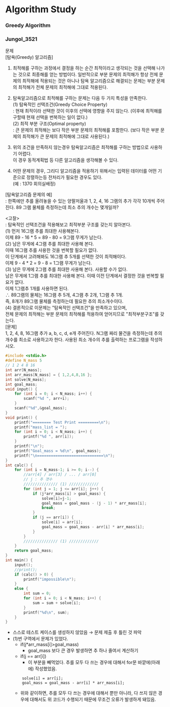 # Algorithm Study

### Greedy Algorithm

### Jungol_3521
문제  
[탐욕(Greedy) 알고리즘]  
1. 최적해를 구하는 과정에서 결정을 하는 순간 최적이라고 생각되는 것을 선택해 나가는 것으로 최종해를 얻는 방법이다.
   일반적으로 부분 문제의 최적해가 항상 전체 문제의 최적해에 적용되는 것은 아니나
   탐욕 알고리즘으로 해결되는 문제는 부분 문제의 최적해가 전체 문제의 최적해에 그대로 적용​된다.  
2. 탐욕알고리즘으로 최적해를 구하는 문제는 다음 두 가지 특성을 만족한다.  
(1) 탐욕적인 선택조건(Greedy Choice Property)  
: 현재 최적이라 선택한 것이 이후의 선택에 영향을 주지 않는다.
(이후에 최적해를 구할때 현재 선택을 번복하는 일이 없다.)<br/>
(2) 최적 부분 구조(Optimal property)  
: 큰 문제의 최적해는 보다 작은 부분 문제의 최적해를 포함한다.
(보다 작은 부분 문제의 최적해가 큰 문제의 최적해에 그대로 사용된다.)  

3. 위의 조건을 만족하지 않는경우 탐욕알고리즘은 최적해를 구하는 방법으로 사용하기 어렵다.  
   이 경우 동적계획법 등 다른 알고리즘을 생각해볼 수 있다.  

4. 어떤 문제의 경우, 그리디 알고리즘을 적용하기 위해서는 
   입력된 데이터를 어떤 기준으로 정렬하는등 전처리가 필요한 경우도 있다.  
   (예 : 1370 회의실배정)

[탐욕알고리즘 문제의 예]  
: 한쪽에만 추를 올려놓을 수 있는 양팔저울과 1, 2, 4, 16 그램의 추가 각각 10개씩 주어진다.
  89 그램 물체를 측정하는데 최소 추의 개수는 몇개일까?  

<고찰>  
: 탐욕적인 선택조건을 적용해보고 최적부분 구조를 갖는지 알아본다.  
  (1) 먼저 16그램 추를 최대한 사용해본다.  
      이제 89 - 16 * 5 = 89 - 80 = 9그램 무게가 남는다.  
  (2) 남은 무게에 4그램 추를 최대한 사용해 본다.  
      이때 16그램 추를 사용한 것을 번복할 필요가 없다.  
      이 단계에서 고려해봐도 16그램 추 5개를 선택한 것이 최적해이다.  
      이제 9 - 4 * 2 = 9 - 8 = 1그램 무게가 남는다.​  
  (3) 남은 무게에 2그램 추를 최대한 사용해 본다. 사용할 수가 없다.  
      ​남은 무게에 1그램 추를 최대한 사용해 본다. 이때 이전 단계에서 결정한 것을 번복할 필요가 없다.​  
      이제 1그램추 1개를 사용하면 된다.  
      ∴ 89그램의 물체는 16그램 추 5개, 4그램 추 2개, 1그램 추 1개.  
         즉, 8개가 89그램 물체를 측정하는데 필요한 추의 최소개수이다.  
  (4) 결론적으로 이문제는 "탐욕적인 선택조건"을 만족하고 있으며,  
      전체 문제의 최적해는 부분 문제의 최적해를 적용하여 얻어지므로 "최적부분구조"를 갖는다.  
[문제]  
1, 2, 4, 8, 16그램 추가 a, b, c, d, e개 주어진다.
N그램 짜리 물건을 측정하는데 추의 개수를 최소로 사용하고자 한다.
사용된 최소 개수의 추를 출력하는 프로그램을 작성하시오.

```C++
#include <stdio.h>
#define N_mass 5
// 1 2 4 8 16
int arr[N_mass];
int arr_mass[N_mass] = { 1,2,4,8,16 };
int solve[N_mass];
int goal_mass;
void input() {
	for (int i = 0; i < N_mass; i++) {
		scanf("%d ", arr+i);
	}
	scanf("%d",&goal_mass);
}
void print() {
	printf("======== Test Print =========\n");
	printf("mass_list = ");
	for (int i = 0; i < N_mass; i++) {
		printf("%d ", arr[i]);
	}
	printf("\n");
	printf("Goal_mass = %d\n", goal_mass);
	printf("\n=============================\n");
}
int calc() {
	for (int i = N_mass-1; i >= 0; i--) {
		//arr[4] / arr[3] / ... / arr[0]
		// j : 추 갯수
		/////////////// (1) /////////////
		for (int j = 1; j <= arr[i]; j++) {
			if (j*arr_mass[i] > goal_mass) {
				solve[i]=j-1;
				goal_mass = goal_mass - (j - 1) * arr_mass[i];
				break;
			}
			if (j == arr[i]) {
				solve[i] = arr[i];
				goal_mass = goal_mass - arr[i] * arr_mass[i];
			}
		}
		/////////////// (1) /////////////
	}
	return goal_mass;
}
int main() {
	input();
	//print();
	if (calc() > 0) {
		printf("impossible\n");
	}
	else {
		int sum = 0;
		for (int i = 0; i < N_mass; i++) {
			sum = sum + solve[i];
		}
		printf("%d\n", sum);
	}
}
```
- 스스로 테스트 케이스를 생성하지 않았음 → 문제 제출 후 틀린 것 파악
- (1)번 구역에서 문제가 있었다.
	- if(j*arr_mass[i]>goal_mass)
		- goal_mass 보다 큰 경우 발생하면 추 하나 줄여서 계산하기
	- if(j == arr[i])
		- 이 부분을 빼먹었다. 추를 모두 다 쓰는 경우에 대해서 for문 바깥에(아래에) 작성했었음.
	```
		solve[i] = arr[i];
		goal_mass = goal_mass - arr[i] * arr_mass[i];
	```
	- 위와 같이하면, 추를 모두 다 쓰는 경우에 대해서 뿐만 아니라, 다 쓰지 않은 경우에 대해서도 위 코드가 수행되기 때문에 무조건 오류가 발생하게 돼있음.